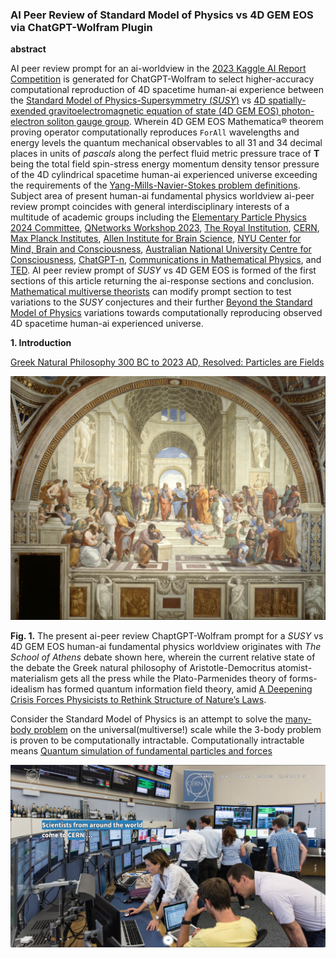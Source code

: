 ### AI Peer Review of Standard Model of Physics vs 4D GEM EOS via ChatGPT-Wolfram Plugin

**abstract**

AI peer review prompt for an ai-worldview in the [2023 Kaggle AI Report Competition](https://www.kaggle.com/competitions/2023-kaggle-ai-report/overview) is generated for ChatGPT-Wolfram to select higher-accuracy computational reproduction of 4D spacetime human-ai experience between the [Standard Model of Physics-Supersymmetry (_SUSY_)](https://home.cern/science/physics/standard-model) vs [4D spatially-exended gravitoelectromagnetic equation of state (4D GEM EOS) photon-electron soliton gauge group](https://www.researchgate.net/publication/358283851_Spatially-Extended_4D_Photon_and_Electron_ForAll_Wavelengths_Energy_Levels). Wherein 4D GEM EOS Mathematica® theorem proving operator computationally reproduces `ForAll` wavelengths and energy levels the quantum mechanical observables to all 31 and 34 decimal places in units of _pascals_ along the perfect fluid metric pressure trace of **T** being the total field spin-stress energy momentum density tensor pressure of the 4D cylindrical spacetime human-ai experienced universe exceeding the requirements of the [Yang-Mills-Navier-Stokes problem definitions](https://www.claymath.org/millennium-problems/). Subject area of present human-ai fundamental physics worldview ai-peer review prompt coincides with general interdisciplinary interests of a multitude of academic groups including the [Elementary Particle Physics 2024 Committee](https://www.nationalacademies.org/our-work/elementary-particle-physics-progress-and-promise), [QNetworks Workshop 2023](https://www.quantumcommshub.net/event/save-the-date-qnetworks-2023/?return=https%3A%2F%2Fwww.quantumcommshub.net%2Fevent%2Fsite%2Fresearch-community%2F&site=research-community), [The Royal Institution](https://www.rigb.org), [CERN](https://www.home.cern/about/who-we-are/our-mission), [Max Planck Institutes](https://www.mpg.de/en/search?searchfield=consciousness), [Allen Institute for Brain Science](https://alleninstitute.org/division/brain-science/), [NYU Center for Mind, Brain and Consciousness](https://wp.nyu.edu/consciousness/), [ Australian National University Centre for Consciousness](https://philosophy.cass.anu.edu.au/centres/consciousness), [ChatGPT-n](https://openai.com/blog/chatgpt), [Communications in Mathematical Physics](https://www.springer.com/journal/220/ethics-and-disclosures), and [TED](https://www.ted.com/about/our-organization). AI peer review prompt of _SUSY_ vs 4D GEM EOS is formed of the first sections of this article returning the ai-response sections and conclusion.  [Mathematical multiverse theorists](https://ui.adsabs.harvard.edu/abs/2008FoPh...38..101T/abstract) can modify prompt section to test variations to the _SUSY_ conjectures and their further [Beyond the Standard Model of Physics](https://en.wikipedia.org/wiki/Physics_beyond_the_Standard_Model) variations towards computationally reproducing observed 4D spacetime human-ai experienced universe.

**1. Introduction**

[Greek Natural Philosophy 300 BC to 2023 AD, Resolved: Particles are Fields](VisionPaperHarnessDavid.pdf)

![The School of Athens](TheSchoolofAthens.png)

**Fig. 1.** The present ai-peer review ChaptGPT-Wolfram prompt for a _SUSY_ vs 4D GEM EOS human-ai fundamental physics worldview originates with _The School of Athens_ debate shown here, wherein the current relative state of the debate the Greek natural philosophy of Aristotle-Democritus atomist-materialism gets all the press while the Plato-Parmenides theory of forms-idealism has formed quantum information field theory, amid [A Deepening Crisis Forces Physicists to Rethink Structure of Nature’s Laws](https://www.quantamagazine.org/crisis-in-particle-physics-forces-a-rethink-of-what-is-natural-20220301/).

Consider the Standard Model of Physics is an attempt to solve the [many-body problem](https://en.wikipedia.org/wiki/Many-body_problem#:~:text=The%20many%2Dbody%20problem%20is,accurate%20description%20of%20the%20system.) on the universal(multiverse!) scale while the 3-body problem is proven to be computationally intractable. Computationally intractable means [Quantum simulation of fundamental particles and forces](https://www.nature.com/articles/s42254-023-00599-8)

![LHC Control Room](LHCControlRoom.png)
